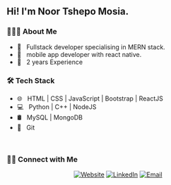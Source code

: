 <h2> Hi! I'm Noor Tshepo Mosia.</h2>

<h3> 👨🏻‍💻 About Me </h3>

- 🤔 &nbsp; Fullstack developer specialising in MERN stack.
- 🌱 &nbsp; mobile app developer with react native.
- 💼 &nbsp; 2 years Experience

<h3>🛠 Tech Stack</h3>

- 🌐 &nbsp; HTML | CSS | JavaScript | Bootstrap | ReactJS
- 💻 &nbsp; Python | C++ | NodeJS 
- 🛢 &nbsp; MySQL | MongoDB
- 🔧 &nbsp; Git

<br/>

<h3> 🤝🏻 Connect with Me </h3>

<p align="center">
<a href="https://noormosia.com/"><img alt="Website" src="https://img.shields.io/badge/Website-noormosia.com-blue?style=flat-square&logo=google-chrome"></a>
<a href="https://www.linkedin.com/in/noor-mosia/"><img alt="LinkedIn" src="https://img.shields.io/badge/LinkedIn-noormosia-blue?style=flat-square&logo=linkedin"></a>
<a href="mailto:noortshepo@gmail.com"><img alt="Email" src="https://img.shields.io/badge/Email-noortshepo@gmail.com-blue?style=flat-square&logo=gmail"></a>
</p>
